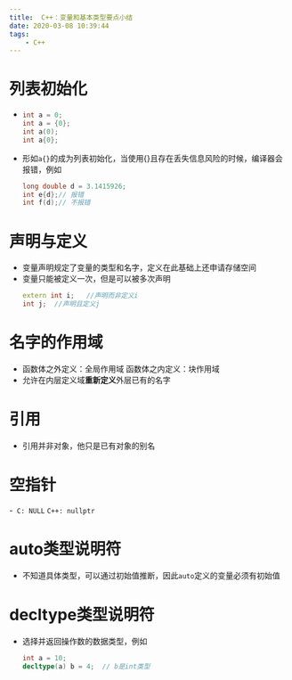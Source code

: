 ```yaml
---
title:  C++：变量和基本类型要点小结
date: 2020-03-08 10:39:44
tags:
	- C++
---
```



# 列表初始化
- 
	 ```cpp
	int a = 0;
	int a = {0};
	int a(0);
	int a{0};
	```
	

<!--more-->

- 形如`a{}`的成为列表初始化，当使用{}且存在丢失信息风险的时候，编译器会报错，例如

	```cpp
	long double d = 3.1415926;
	int e{d};// 报错
	int f(d);// 不报错
	```
# 声明与定义
- 变量声明规定了变量的类型和名字，定义在此基础上还申请存储空间
- 变量只能被定义一次，但是可以被多次声明
	```cpp
	extern int i;	//声明而非定义i
	int j;	//声明且定义j
	```
# 名字的作用域
- 函数体之外定义：全局作用域
函数体之内定义：块作用域
- 允许在内层定义域**重新定义**外层已有的名字
# 引用
- 引用并非对象，他只是已有对象的别名
# 空指针
-` C: NULL`
`C++: nullptr`
# auto类型说明符
- 不知道具体类型，可以通过初始值推断，因此`auto`定义的变量必须有初始值
# decltype类型说明符
- 选择并返回操作数的数据类型，例如
	```cpp
	int a = 10;
	decltype(a) b = 4;  // b是int类型
	```
